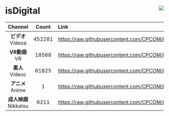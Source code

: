 # isDigital <img align="right" src="https://img.shields.io/github/last-commit/CPCOM/isDigital"/>  
  
| Channel | Count | Link |  
| :-----: | :---: | :--- |  
|**ビデオ**<br />Videoa | 452281 | https://raw.githubusercontent.com/CPCOM/isDigital/main/Videoa.txt |  
|**VR動画**<br />VR | 18568 | https://raw.githubusercontent.com/CPCOM/isDigital/main/VR.txt |  
|**素人**<br />Videoc | 61825 | https://raw.githubusercontent.com/CPCOM/isDigital/main/Videoc.txt |  
|**アニメ**<br />Anime | 1 | https://raw.githubusercontent.com/CPCOM/isDigital/main/Anime.txt |  
|**成人映画**<br />Nikkatsu | 6211 | https://raw.githubusercontent.com/CPCOM/isDigital/main/Nikkatsu.txt |  